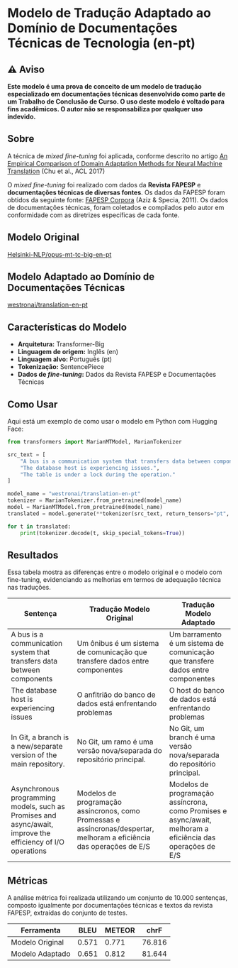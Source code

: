# Modelo de Tradução Adaptado ao Domínio de Documentações Técnicas de Tecnologia (en-pt)

## ⚠️ Aviso

**Este modelo é uma prova de conceito de um modelo de tradução especializado em documentações técnicas desenvolvido como parte de um Trabalho de Conclusão de Curso. O uso deste modelo é voltado para fins acadêmicos. O autor não se responsabiliza por qualquer uso indevido.**

## Sobre 

A técnica de _mixed fine-tuning_ foi aplicada, conforme descrito no artigo [An Empirical Comparison of Domain Adaptation Methods for Neural Machine Translation](https://aclanthology.org/P17-2061) (Chu et al., ACL 2017)

O _mixed fine-tuning_ foi realizado com dados da **Revista FAPESP** e **documentações técnicas de diversas fontes**. Os dados da FAPESP foram obtidos da seguinte fonte: [FAPESP Corpora](http://www.nilc.icmc.usp.br/nilc/tools/Fapesp%20Corpora.htm) (Aziz & Specia, 2011). Os dados de documentações técnicas, foram coletados e compilados pelo autor em conformidade com as diretrizes específicas de cada fonte.



## Modelo Original

[Helsinki-NLP/opus-mt-tc-big-en-pt](https://huggingface.co/Helsinki-NLP/opus-mt-tc-big-en-pt)

## Modelo Adaptado ao Domínio de Documentações Técnicas
[westronai/translation-en-pt](https://huggingface.co/westronai/translation-en-pt)

## Características do Modelo

- **Arquitetura:** Transformer-Big
- **Linguagem de origem:** Inglês (en)
- **Linguagem alvo:** Português (pt)
- **Tokenização:** SentencePiece
- **Dados de _fine-tuning_:** Dados da Revista FAPESP e Documentações Técnicas

## Como Usar

Aqui está um exemplo de como usar o modelo em Python com Hugging Face:

```python
from transformers import MarianMTModel, MarianTokenizer

src_text = [
    "A bus is a communication system that transfers data between components.",
    "The database host is experiencing issues.",
    "The table is under a lock during the operation."
]

model_name = "westronai/translation-en-pt"
tokenizer = MarianTokenizer.from_pretrained(model_name)
model = MarianMTModel.from_pretrained(model_name)
translated = model.generate(**tokenizer(src_text, return_tensors="pt", padding=True))

for t in translated:
    print(tokenizer.decode(t, skip_special_tokens=True))

```
## Resultados
Essa tabela mostra as diferenças entre o modelo original e o modelo com fine-tuning, evidenciando as melhorias em termos de adequação técnica nas traduções.

| Sentença                                                    | Tradução Modelo Original                                                    | Tradução Modelo Adaptado                                          |
|---------------------------------------------------------------------|--------------------------------------------------------------------|-------------------------------------------------------------------|
| A bus is a communication system that transfers data between components | Um ônibus é um sistema de comunicação que transfere dados entre componentes | Um barramento é um sistema de comunicação que transfere dados entre componentes |
| The database host is experiencing issues                            | O anfitrião do banco de dados está enfrentando problemas             | O host do banco de dados está enfrentando problemas                |
| In Git, a branch is a new/separate version of the main repository. | No Git, um ramo é uma versão nova/separada do repositório principal.                     | No Git, um branch é uma versão nova/separada do repositório principal.|
| Asynchronous programming models, such as Promises and async/await, improve the efficiency of I/O operations | Modelos de programação assíncronos, como Promessas e assíncronas/despertar, melhoram a eficiência das operações de E/S | Modelos de programação assíncrona, como Promises e async/await, melhoram a eficiência das operações de E/S





## Métricas

A análise métrica foi realizada utilizando um conjunto de 10.000 sentenças, composto igualmente por documentações técnicas e textos da revista FAPESP, extraídas do conjunto de testes.


| Ferramenta | BLEU  | METEOR | chrF   |
|------------|-------|--------|--------|
| Modelo Original | 0.571 | 0.771  | 76.816 |
| Modelo Adaptado | 0.651 | 0.812  | 81.644 |





